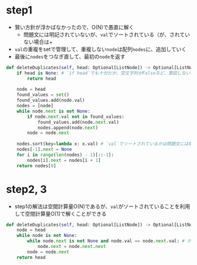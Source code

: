 # step1

- 賢い方針が浮かばなかったので、O(N)で愚直に解く
  - 問題文には明記されていないが、`val`でソートされている（が、されていない場合は+
- `val`の重複をsetで管理して、重複しない`node`は配列`nodes`に、追加していく
- 最後に`nodes`をつなぎ直して、最初の`node`を返す

```python
def deleteDuplicates(self, head: Optional[ListNode]) -> Optional[ListNode]:
    if head is None: # `if head`でも十分だが、空文字列がFalseなど、意図しない挙動をすることがあるため、いつも明示的に書いている
        return head
    
    node = head
    found_values = set()
    found_values.add(node.val)
    nodes = [node]
    while node.next is not None:
        if node.next.val not in found_values:
            found_values.add(node.next.val)
            nodes.append(node.next)
        node = node.next
    
    nodes.sort(key=lambda x: x.val) # `val`でソートされているかは問題文には明記されていないため入れたが、なくても通った
    nodes[-1].next = None
    for i in range(len(nodes) - 1)[::-1]:
        nodes[i].next = nodes[i + 1]
    return nodes[0]
```

# step2, 3

- step1の解法は空間計算量O(N)であるが、`val`がソートされていることを利用して空間計算量O(1)で解くことができる

```python
def deleteDuplicates(self, head: Optional[ListNode]) -> Optional[ListNode]:
    node = head
    while node is not None:
        while node.next is not None and node.val == node.next.val: # ポインタのつなぎ直しはこのループ内で行える
            node.next = node.next.next
        node = node.next
    return head
```
